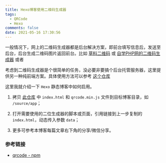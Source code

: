 ```yaml
---
title: Hexo博客使用二维码生成器
tags:
  - QRCode
  - Hexo
comments: false
date: 2021-05-16 17:30:56
---
```


一般情况下，网上的二维码生成器都是后台解决方案，即前台填写信息后，发送至后台，后台生成二维码图片返回前台。比如 [草料二维码](https://cli.im) 或 [自学PHP网的二维码生成器](https://zixuephp.net/inc/qrcode_img.php?url=https://nextwave.gitee.io) 或者

考虑到二维码生成器是个很简单的任务，没必要非要搞个后台托管服务器，这里提供另一种纯前端方案。具体使用方法可以参考 [这个仓库](https://www.gitee.com/nextwave/qrcode-web)

这里我就介绍一下 `Hexo` 静态博客中如何启用。

1. 拷贝 [此仓库](https://www.gitee.com/nextwave/qrcode-web) 中 `index.html` 和 `qrcode.min.js` 文件到目标博客目录，如 `/source/app`；

2. 打开需要使用的二位生成器的脚本或页面，引用链接到上一步复制的 `index.html`，动态传入参数 `data`；

3. 更多可参考本博客每篇文章右下角的分享/微信分享。

### 参考链接

- [qrcode - npm](https://www.npmjs.com/package/qrcode)
